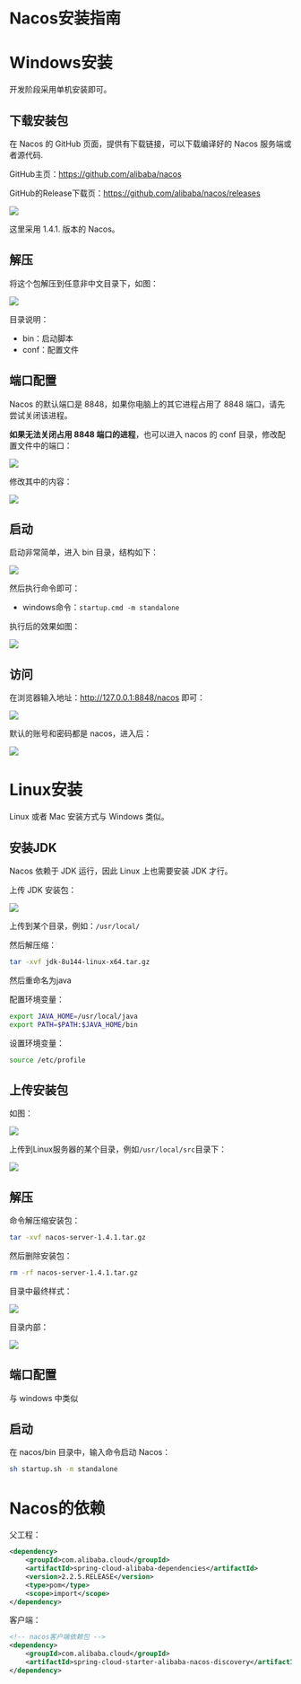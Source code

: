 # Nacos安装指南

# Windows安装

开发阶段采用单机安装即可。

## 下载安装包

在 Nacos 的 GitHub 页面，提供有下载链接，可以下载编译好的 Nacos 服务端或者源代码.

GitHub主页：https://github.com/alibaba/nacos

GitHub的Release下载页：https://github.com/alibaba/nacos/releases

<div><img src="assets/image-20210402161102887.png"></div>

这里采用 1.4.1. 版本的 Nacos。

## 解压

将这个包解压到任意非中文目录下，如图：

<div><img src="assets/image-20210402161843337.png"></div>

目录说明：

- bin：启动脚本
- conf：配置文件

## 端口配置

Nacos 的默认端口是 8848，如果你电脑上的其它进程占用了 8848 端口，请先尝试关闭该进程。

**如果无法关闭占用 8848 端口的进程**，也可以进入 nacos 的 conf 目录，修改配置文件中的端口：

<div><img src="assets/image-20210402162008280.png"></div>

修改其中的内容：

<div><img src="assets/image-20210402162251093.png"></div>

## 启动

启动非常简单，进入 bin 目录，结构如下：

<div><img src="assets/image-20210402162350977.png"></div>

然后执行命令即可：

- windows命令：`startup.cmd -m standalone`



执行后的效果如图：

<div><img src="assets/image-20210402162526774.png"></div>

## 访问

在浏览器输入地址：http://127.0.0.1:8848/nacos 即可：

<div><img src="assets/image-20210402162630427.png"></div>

默认的账号和密码都是 nacos，进入后：

<div><img src="assets/image-20210402162709515.png"></div>

# Linux安装

Linux 或者 Mac 安装方式与 Windows 类似。

## 安装JDK

Nacos 依赖于 JDK 运行，因此 Linux 上也需要安装 JDK 才行。

上传 JDK 安装包：

<div><img src="assets/image-20210402172334810.png"></div>

上传到某个目录，例如：`/usr/local/`

然后解压缩：

```sh
tar -xvf jdk-8u144-linux-x64.tar.gz
```

然后重命名为java

配置环境变量：

```sh
export JAVA_HOME=/usr/local/java
export PATH=$PATH:$JAVA_HOME/bin
```

设置环境变量：

```sh
source /etc/profile
```

## 上传安装包

如图：

<div><img src="assets/image-20210402161102887.png"></div>

上传到Linux服务器的某个目录，例如`/usr/local/src`目录下：

<div><img src="assets/image-20210402163715580.png"></div>

## 解压

命令解压缩安装包：

```sh
tar -xvf nacos-server-1.4.1.tar.gz
```

然后删除安装包：

```sh
rm -rf nacos-server-1.4.1.tar.gz
```

目录中最终样式：

<div><img src="assets/image-20210402163858429.png"></div>

目录内部：

<div><img src="assets/image-20210402164414827.png"></div>

## 端口配置

与 windows 中类似

## 启动

在 nacos/bin 目录中，输入命令启动 Nacos：

```sh
sh startup.sh -m standalone
```

# Nacos的依赖

父工程：

```xml
<dependency>
    <groupId>com.alibaba.cloud</groupId>
    <artifactId>spring-cloud-alibaba-dependencies</artifactId>
    <version>2.2.5.RELEASE</version>
    <type>pom</type>
    <scope>import</scope>
</dependency>
```

客户端：

```xml
<!-- nacos客户端依赖包 -->
<dependency>
    <groupId>com.alibaba.cloud</groupId>
    <artifactId>spring-cloud-starter-alibaba-nacos-discovery</artifactId>
</dependency>
```